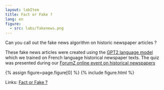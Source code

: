 ```yaml
---
layout: labItem
title: Fact or Fake ?
lang: en
figure:
  - src: labs/fakenews.png
---
```


Can you call out the fake news algorithm on historic newspaper articles ?

<!-- more -->

These fake news articles were created using the [GPT2 language model](https://openai.com/blog/better-language-models/) which we trained on French language historical newspaper texts. The quiz was presented during our [ForumZ online event on historical newspapers](https://www.c2dh.uni.lu/de/forum-z/forum-z-goes-online-digitised-newspapers-edition)

{% assign figure=page.figure[0] %}
{% include figure.html %}

Links: [Fact or Fake ?](https://fakenews.organicdesignlabs.com/)
